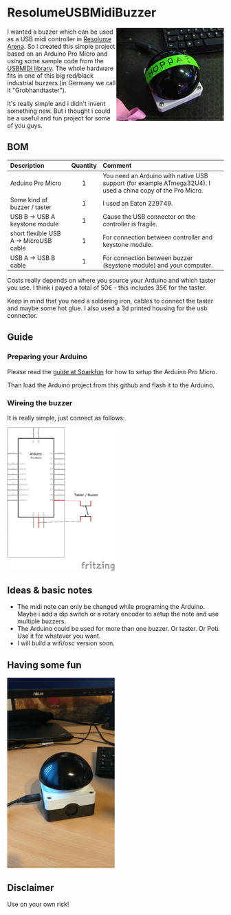 # ResolumeUSBMidiBuzzer
<img src="https://github.com/marvyyyn/ResolumeUSBMidiBuzzer/raw/master/buzzer.jpg" width="250" align="right">

I wanted a buzzer which can be used as a USB midi controller in [Resolume Arena](https://www.resolume.com). So i created this simple project based on an Arduino Pro Micro and using some sample code from the [USBMIDI library](https://github.com/BlokasLabs/USBMIDI). The whole hardware fits in one of this big red/black industrial buzzers (in Germany we call it "Grobhandtaster").

It's really simple and i didn't invent something new. But i thought i could be a useful and fun project for some of you guys.


## BOM
| Description       | Quantity  |   Comment         
| :------------- |:-------------:|:-------------|
| Arduino Pro Micro    | 1 |	You need an Arduino with native USB support (for example ATmega32U4). I used a china copy of the Pro Micro.  
| Some kind of buzzer / taster     | 1 | I used an Eaton 229749.
| USB B -> USB A keystone module | 1  |   Cause the USB connector on the controller is fragile.
| short flexible USB A -> MicroUSB cable| 1     |  For connection between controller and keystone module.
| USB A -> USB B cable| 1     |  For connection between buzzer (keystone module) and your computer.

Costs really depends on where you source your Arduino and which taster you use. 
I think i payed a total of 50€ - this includes 35€ for the taster.

Keep in mind that you need a soldering iron, cables to connect the taster and maybe some hot glue. I also used a 3d printed housing for the usb connector.

## Guide 
### Preparing your Arduino
Please read the [guide at Sparkfun](https://learn.sparkfun.com/tutorials/pro-micro--fio-v3-hookup-guide/all) for how to setup the Arduino Pro Micro.

Than load the Arduino project from this github and flash it to the Arduino.

### Wireing the buzzer
It is really simple, just connect as follows:

<img src="https://github.com/marvyyyn/ResolumeUSBMidiBuzzer/raw/master/wireing.png" width="250">

## Ideas & basic notes
* The midi note can only be changed while programing the Arduino. Maybe i add a dip switch or a rotary encoder to setup the note and use multiple buzzers.
* The Arduino could be used for more than one buzzer. Or taster. Or Poti. Use it for whatever you want.
* I will build a wifi/osc version soon.

## Having some fun
<img src="https://github.com/marvyyyn/ResolumeUSBMidiBuzzer/raw/master/fun.gif" width="250">

## Disclaimer
Use on your own risk!
